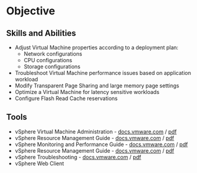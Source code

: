# Objective 
## Skills and Abilities
* Adjust Virtual Machine properties according to a deployment plan:
    * Network configurations
    * CPU configurations
    * Storage configurations
* Troubleshoot Virtual Machine performance issues based on application workload
* Modify Transparent Page Sharing and large memory page settings
* Optimize a Virtual Machine for latency sensitive workloads
* Configure Flash Read Cache reservations

## Tools
* vSphere Virtual Machine Administration - [docs.vmware.com](https://docs.vmware.com/en/VMware-vSphere/6.0/com.vmware.vsphere.vm_admin.doc/GUID-55238059-912E-411F-A0E9-A7A536972A91.html) / [pdf](https://docs.vmware.com/en/VMware-vSphere/6.0/vsphere-esxi-vcenter-server-601-virtual-machine-admin-guide.pdf)
* vSphere Resource Management Guide - [docs.vmware.com](https://docs.vmware.com/en/VMware-vSphere/6.0/com.vmware.vsphere.resmgmt.doc/GUID-98BD5A8A-260A-494F-BAAE-74781F5C4B87.html) / [pdf](https://docs.vmware.com/en/VMware-vSphere/6.0/vsphere-esxi-vcenter-server-601-resource-management-guide.pdf)
* vSphere Monitoring and Performance Guide - [docs.vmware.com](https://docs.vmware.com/en/VMware-vSphere/6.0/com.vmware.vsphere.monitoring.doc/GUID-A8B06BE0-E5FC-435C-B12F-A31618B21E2C.html) / [pdf](https://docs.vmware.com/en/VMware-vSphere/6.0/vsphere-esxi-vcenter-server-601-monitoring-performance-guide.pdf)
* vSphere Resource Management Guide - [docs.vmware.com](https://docs.vmware.com/en/VMware-vSphere/6.0/com.vmware.vsphere.resmgmt.doc/GUID-98BD5A8A-260A-494F-BAAE-74781F5C4B87.html) / [pdf](https://docs.vmware.com/en/VMware-vSphere/6.0/vsphere-esxi-vcenter-server-601-resource-management-guide.pdf)
* vSphere Troubleshooting - [docs.vmware.com](https://docs.vmware.com/en/VMware-vSphere/6.0/com.vmware.vsphere.troubleshooting.doc/GUID-F7638736-6B19-41DA-88C5-6F510254FE99.html) / [pdf](https://docs.vmware.com/en/VMware-vSphere/6.0/vsphere-esxi-vcenter-server-601-troubleshooting-guide.pdf)
* vSphere Web Client